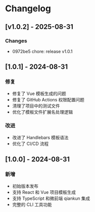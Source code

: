 # Changelog

## [v1.0.2] - 2025-08-31

### Changes
- 0972be5 chore: release v1.0.1

## [1.0.1] - 2024-08-31

### 修复
- 修复了 Vue 模板生成的问题
- 修复了 GitHub Actions 权限配置问题
- 清理了项目中的测试文件
- 优化了模板文件扩展名处理逻辑

### 改进
- 改进了 Handlebars 模板语法
- 优化了 CI/CD 流程

## [1.0.0] - 2024-08-31

### 新增
- 初始版本发布
- 支持 React 和 Vue 项目模板生成
- 支持 TypeScript 和微前端 qiankun 集成
- 完整的 CLI 工具功能
